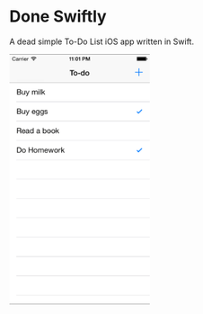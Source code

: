 Done Swiftly
==========

A dead simple To-Do List iOS app written in Swift.

<img src="https://raw.githubusercontent.com/avijeets/DoneSwiftly/master/iOS%20Simulator%20Screen%20Shot%20Jul%2023%2C%202015%2C%2011.01.05%20PM.png" alt="iOS Screenshot" width="250" height="445">